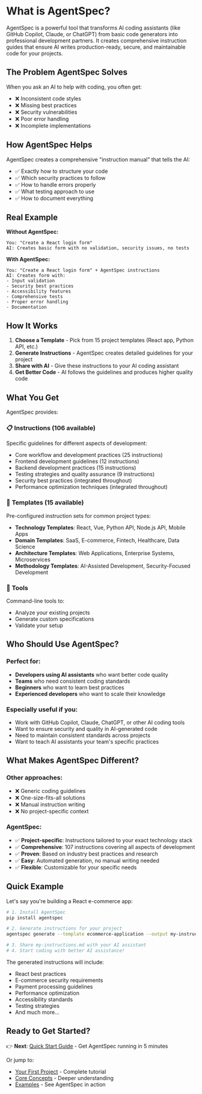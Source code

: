 # What is AgentSpec?

AgentSpec is a powerful tool that transforms AI coding assistants (like GitHub Copilot, Claude, or ChatGPT) from basic code generators into professional development partners. It creates comprehensive instruction guides that ensure AI writes production-ready, secure, and maintainable code for your projects.

## The Problem AgentSpec Solves

When you ask an AI to help with coding, you often get:
- ❌ Inconsistent code styles
- ❌ Missing best practices
- ❌ Security vulnerabilities
- ❌ Poor error handling
- ❌ Incomplete implementations

## How AgentSpec Helps

AgentSpec creates a comprehensive "instruction manual" that tells the AI:
- ✅ Exactly how to structure your code
- ✅ Which security practices to follow
- ✅ How to handle errors properly
- ✅ What testing approach to use
- ✅ How to document everything

## Real Example

**Without AgentSpec:**
```
You: "Create a React login form"
AI: Creates basic form with no validation, security issues, no tests
```

**With AgentSpec:**
```
You: "Create a React login form" + AgentSpec instructions
AI: Creates form with:
- Input validation
- Security best practices
- Accessibility features
- Comprehensive tests
- Proper error handling
- Documentation
```

## How It Works

1. **Choose a Template** - Pick from 15 project templates (React app, Python API, etc.)
2. **Generate Instructions** - AgentSpec creates detailed guidelines for your project
3. **Share with AI** - Give these instructions to your AI coding assistant
4. **Get Better Code** - AI follows the guidelines and produces higher quality code

## What You Get

AgentSpec provides:

### 📋 **Instructions** (106 available)
Specific guidelines for different aspects of development:
- Core workflow and development practices (25 instructions)
- Frontend development guidelines (12 instructions)
- Backend development practices (15 instructions)
- Testing strategies and quality assurance (9 instructions)
- Security best practices (integrated throughout)
- Performance optimization techniques (integrated throughout)

### 🎯 **Templates** (15 available)
Pre-configured instruction sets for common project types:
- **Technology Templates**: React, Vue, Python API, Node.js API, Mobile Apps
- **Domain Templates**: SaaS, E-commerce, Fintech, Healthcare, Data Science
- **Architecture Templates**: Web Applications, Enterprise Systems, Microservices
- **Methodology Templates**: AI-Assisted Development, Security-Focused Development

### 🔧 **Tools**
Command-line tools to:
- Analyze your existing projects
- Generate custom specifications
- Validate your setup

## Who Should Use AgentSpec?

### Perfect for:
- **Developers using AI assistants** who want better code quality
- **Teams** who need consistent coding standards
- **Beginners** who want to learn best practices
- **Experienced developers** who want to scale their knowledge

### Especially useful if you:
- Work with GitHub Copilot, Claude, ChatGPT, or other AI coding tools
- Want to ensure security and quality in AI-generated code
- Need to maintain consistent standards across projects
- Want to teach AI assistants your team's specific practices

## What Makes AgentSpec Different?

### Other approaches:
- ❌ Generic coding guidelines
- ❌ One-size-fits-all solutions
- ❌ Manual instruction writing
- ❌ No project-specific context

### AgentSpec:
- ✅ **Project-specific**: Instructions tailored to your exact technology stack
- ✅ **Comprehensive**: 107 instructions covering all aspects of development
- ✅ **Proven**: Based on industry best practices and research
- ✅ **Easy**: Automated generation, no manual writing needed
- ✅ **Flexible**: Customizable for your specific needs

## Quick Example

Let's say you're building a React e-commerce app:

```bash
# 1. Install AgentSpec
pip install agentspec

# 2. Generate instructions for your project
agentspec generate --template ecommerce-application --output my-instructions.md

# 3. Share my-instructions.md with your AI assistant
# 4. Start coding with better AI assistance!
```

The generated instructions will include:
- React best practices
- E-commerce security requirements
- Payment processing guidelines
- Performance optimization
- Accessibility standards
- Testing strategies
- And much more...

## Ready to Get Started?

👉 **Next**: [Quick Start Guide](quick-start.md) - Get AgentSpec running in 5 minutes

Or jump to:
- [Your First Project](your-first-project.md) - Complete tutorial
- [Core Concepts](core-concepts.md) - Deeper understanding
- [Examples](examples/) - See AgentSpec in action
